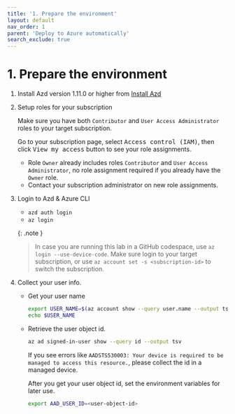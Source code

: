 ```yaml
---
title: '1. Prepare the environment'
layout: default
nav_order: 1
parent: 'Deploy to Azure automatically'
search_exclude: true
---
```


# 1. Prepare the environment

1. Install Azd version 1.11.0 or higher from [Install Azd](https://learn.microsoft.com/en-us/azure/developer/azure-developer-cli/install-azd)

1. Setup roles for your subscription

   Make sure you have both `Contributor` and `User Access Administrator` roles to your target subscription.

   Go to your subscription page, select <kbd>Access control (IAM)</kbd>, then click <kbd>View my access</kbd> button to see your role assignments.

   - Role `Owner` already includes roles `Contributor` and `User Access Administrator`, no role assignment required if you already have the `Owner` role.
   - Contact your subscription administrator on new role assignments.

1. Login to Azd & Azure CLI
   - `azd auth login`
   - `az login`

   {: .note }
   > In case you are running this lab in a GitHub codespace, use `az login --use-device-code`.
   > Make sure login to your target subscription, or use `az account set -s <subscription-id>` to switch the subscription.

1. Collect your user info.

   - Get your user name

      ```bash
      export USER_NAME=$(az account show --query user.name --output tsv)
      echo $USER_NAME
      ```

   - Retrieve the user object id.

      ```bash
      az ad signed-in-user show --query id --output tsv
      ```

     If you see errors like `AADSTS530003: Your device is required to be managed to access this resource.`, please collect the id in a managed device.

     After you get your user object id, set the environment variables for later use.

      ```bash
      export AAD_USER_ID=<user-object-id>
      ```


